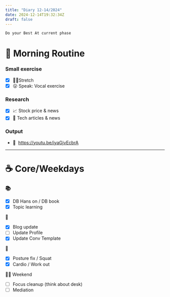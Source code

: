 ```yaml
---
title: "Diary 12-14/2024"  
date: 2024-12-14T19:32:34Z
draft: false
---
```



 ```tsx
Do your Best At current phase
```

# 🍳 Morning Routine

### Small exercise

- [x]  🧎‍♀️Stretch
- [x]  😮 Speak: Vocal exercise

### Research

- [x]  📈 Stock price & news
- [x]  👾 Tech articles & news

### Output

- 🎥  https://youtu.be/iyaGjvEcbrA

---

# ☕ Core/Weekdays

### 📚

- [x]  DB Hans on / DB book
- [x]  Topic learning

👑

- [x]  Blog update
- [ ]  Update Profile
- [x]  Update Conv Template

💪

- [x]  Posture fix / Squat
- [x]  Cardio / Work out

🧘‍♀️ Weekend

- [ ]  Focus cleanup (think about desk)
- [ ]  Mediation